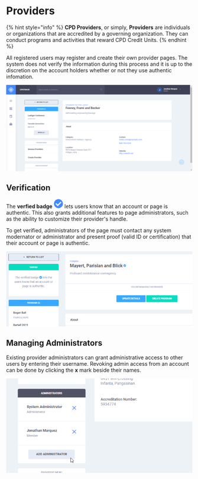 # Providers

{% hint style="info" %}
**CPD Providers**, or simply, **Providers** are individuals or organizations that are accredited by a governing organization. They can conduct programs and activities that reward CPD Credit Units.
{% endhint %}

All registered users may register and create their own provider pages. The system does not verify the information during this process and it is up to the discretion on the account holders whether or not they use authentic infomation.

![](../.gitbook/assets/providers-view.png)

## Verification

The **verfied badge** ![](../.gitbook/assets/fa-check-circle-b.png) lets users know that an account or page is authentic. This also grants additional features to page administrators, such as the ability to customize their provider's handle.

To get verified, administrators of the page must contact any system modernator or administrator and present proof \(valid ID or certification\) that their account or page is authentic.

![](../.gitbook/assets/providers-verify.png)

## Managing Administrators <a id="administrators"></a>

Existing provider administrators can grant administrative access to other users by entering their username. Revoking admin access from an account can be done by clicking the **x** mark beside their names.

![](../.gitbook/assets/providers-admin.png)